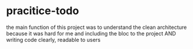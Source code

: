 # pracitice-todo
the main function of this project was to understand the clean architecture because it was hard for me and including the bloc to the project AND writing code clearly, readable to users 
